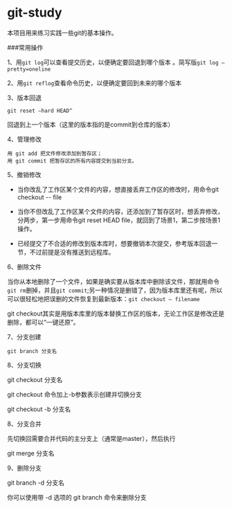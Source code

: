 # git-study
本项目用来练习实践一些git的基本操作。

###常用操作

1、用`git log`可以查看提交历史，以便确定要回退到哪个版本 。简写版`git log —pretty=oneline`

2、用`git reflog`查看命令历史，以便确定要回到未来的哪个版本

3、版本回退

    git reset —hard HEAD^

回退到上一个版本（这里的版本指的是commit到仓库的版本）

4、管理修改

    用 git add 把文件修改添加到暂存区；
    用 git commit 把暂存区的所有内容提交到当前分支。

5、撤销修改
* 当你改乱了工作区某个文件的内容，想直接丢弃工作区的修改时，用命令git checkout -- file

* 当你不但改乱了工作区某个文件的内容，还添加到了暂存区时，想丢弃修改，分两步，第一步用命令git reset HEAD file，就回到了场景1，第二步按场景1操作。

* 已经提交了不合适的修改到版本库时，想要撤销本次提交，参考版本回退一节，不过前提是没有推送到远程库。

6、删除文件

当你从本地删除了一个文件，如果是确实要从版本库中删除该文件，那就用命令`git rm`删掉，并且`git commit`;另一种情况是删错了，因为版本库里还有呢，所以可以很轻松地把误删的文件恢复到最新版本：`git checkout — filename`

git checkout其实是用版本库里的版本替换工作区的版本，无论工作区是修改还是删除，都可以“一键还原”。


7、分支创建

    git branch 分支名

8、分支切换

  git checkout 分支名

git checkout 命令加上-b参数表示创建并切换分支

  git checkout -b 分支名


8、分支合并

先切换回需要合并代码的主分支上（通常是master），然后执行

  git merge 分支名

9、删除分支

  git branch -d 分支名

 你可以使用带 -d 选项的 git branch 命令来删除分支

